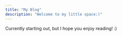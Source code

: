 ```yaml
---
title: "My Blog"
description: "Welcome to my little space:)"
---
```


Currently starting out, but I hope you enjoy reading! :)
